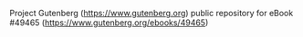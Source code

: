 Project Gutenberg (https://www.gutenberg.org) public repository for eBook #49465 (https://www.gutenberg.org/ebooks/49465)
